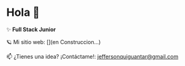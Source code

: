 # Hola 👋

✨ **Full Stack Junior**

🪐 Mi sitio web: [](en Construccion...)

📫 ¿Tienes una idea? ¡Contáctame!: jeffersonquiguantar@gmail.com


